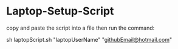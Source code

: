 # Laptop-Setup-Script


copy and paste the script into a file then run the command:

sh laptopScript.sh "laptopUserName" "githubEmail@hotmail.com"